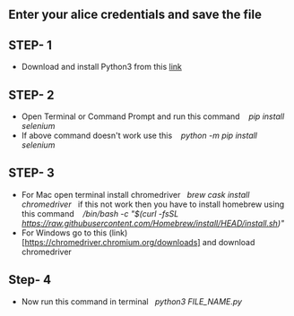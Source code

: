 
## Enter your alice credentials and save the file

## STEP- 1
 - Download and install Python3 from this [link](https://www.python.org/downloads/)
 
## STEP- 2
  - Open Terminal or Command Prompt and run this command  &nbsp;&nbsp; *pip install selenium*
  - If above command doesn't work use this &nbsp;&nbsp; *python -m pip install selenium*
  
## STEP- 3
   - For Mac open terminal install chromedriver &nbsp;&nbsp;*brew cask install chromedriver*&nbsp;&nbsp; if this not work then you have to install homebrew using this command &nbsp;&nbsp; */bin/bash -c "$(curl -fsSL https://raw.githubusercontent.com/Homebrew/install/HEAD/install.sh)"*
   - For Windows go to this (link)[https://chromedriver.chromium.org/downloads] and download chromedriver
   
   
## Step- 4
  - Now run this command in terminal &nbsp;&nbsp;*python3 FILE_NAME.py*
